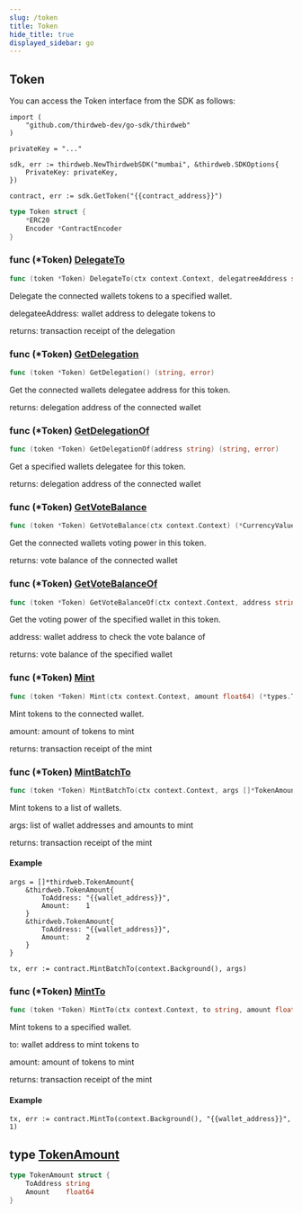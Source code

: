 ```yaml
---
slug: /token
title: Token
hide_title: true
displayed_sidebar: go
---
```


## Token

You can access the Token interface from the SDK as follows:

```
import (
	"github.com/thirdweb-dev/go-sdk/thirdweb"
)

privateKey = "..."

sdk, err := thirdweb.NewThirdwebSDK("mumbai", &thirdweb.SDKOptions{
	PrivateKey: privateKey,
})

contract, err := sdk.GetToken("{{contract_address}}")
```

```go
type Token struct {
    *ERC20
    Encoder *ContractEncoder
}
```

### func \(\*Token\) [DelegateTo](https://github.com/thirdweb-dev/go-sdk/blob/main/thirdweb/token.go#L193)

```go
func (token *Token) DelegateTo(ctx context.Context, delegatreeAddress string) (*types.Transaction, error)
```

Delegate the connected wallets tokens to a specified wallet\.

delegateeAddress: wallet address to delegate tokens to

returns: transaction receipt of the delegation

### func \(\*Token\) [GetDelegation](https://github.com/thirdweb-dev/go-sdk/blob/main/thirdweb/token.go#L81)

```go
func (token *Token) GetDelegation() (string, error)
```

Get the connected wallets delegatee address for this token\.

returns: delegation address of the connected wallet

### func \(\*Token\) [GetDelegationOf](https://github.com/thirdweb-dev/go-sdk/blob/main/thirdweb/token.go#L88)

```go
func (token *Token) GetDelegationOf(address string) (string, error)
```

Get a specified wallets delegatee for this token\.

returns: delegation address of the connected wallet

### func \(\*Token\) [GetVoteBalance](https://github.com/thirdweb-dev/go-sdk/blob/main/thirdweb/token.go#L60)

```go
func (token *Token) GetVoteBalance(ctx context.Context) (*CurrencyValue, error)
```

Get the connected wallets voting power in this token\.

returns: vote balance of the connected wallet

### func \(\*Token\) [GetVoteBalanceOf](https://github.com/thirdweb-dev/go-sdk/blob/main/thirdweb/token.go#L69)

```go
func (token *Token) GetVoteBalanceOf(ctx context.Context, address string) (*CurrencyValue, error)
```

Get the voting power of the specified wallet in this token\.

address: wallet address to check the vote balance of

returns: vote balance of the specified wallet

### func \(\*Token\) [Mint](https://github.com/thirdweb-dev/go-sdk/blob/main/thirdweb/token.go#L102)

```go
func (token *Token) Mint(ctx context.Context, amount float64) (*types.Transaction, error)
```

Mint tokens to the connected wallet\.

amount: amount of tokens to mint

returns: transaction receipt of the mint

### func \(\*Token\) [MintBatchTo](https://github.com/thirdweb-dev/go-sdk/blob/main/thirdweb/token.go#L155)

```go
func (token *Token) MintBatchTo(ctx context.Context, args []*TokenAmount) (*types.Transaction, error)
```

Mint tokens to a list of wallets\.

args: list of wallet addresses and amounts to mint

returns: transaction receipt of the mint

#### Example

```
args = []*thirdweb.TokenAmount{
	&thirdweb.TokenAmount{
		ToAddress: "{{wallet_address}}",
		Amount:    1
	}
	&thirdweb.TokenAmount{
		ToAddress: "{{wallet_address}}",
		Amount:    2
	}
}

tx, err := contract.MintBatchTo(context.Background(), args)
```

### func \(\*Token\) [MintTo](https://github.com/thirdweb-dev/go-sdk/blob/main/thirdweb/token.go#L117)

```go
func (token *Token) MintTo(ctx context.Context, to string, amount float64) (*types.Transaction, error)
```

Mint tokens to a specified wallet\.

to: wallet address to mint tokens to

amount: amount of tokens to mint

returns: transaction receipt of the mint

#### Example

```
tx, err := contract.MintTo(context.Background(), "{{wallet_address}}", 1)
```

## type [TokenAmount](https://github.com/thirdweb-dev/go-sdk/blob/main/thirdweb/types.go#L97-L100)

```go
type TokenAmount struct {
    ToAddress string
    Amount    float64
}
```

